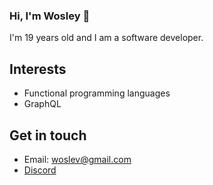 ### Hi, I'm Wosley 👋

I'm 19 years old and I am a software developer.

## Interests

- Functional programming languages
- GraphQL


## Get in touch
  - Email: woslev@gmail.com
  - [Discord](https://discordapp.com/users/612741651798032574)
